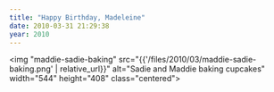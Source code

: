 ```yaml
---
title: "Happy Birthday, Madeleine"
date: 2010-03-31 21:29:38
year: 2010
---
```

<img "maddie-sadie-baking" src="{{'/files/2010/03/maddie-sadie-baking.png' | relative_url}}" alt="Sadie and Maddie baking cupcakes" width="544" height="408" class="centered">
